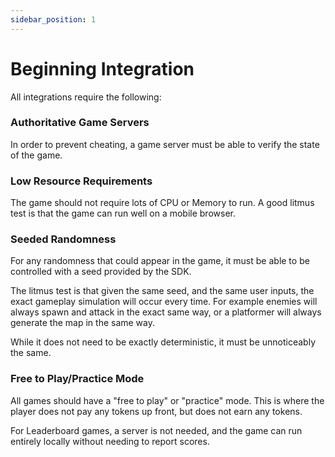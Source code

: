 ```yaml
---
sidebar_position: 1
---
```


# Beginning Integration

All integrations require the following:

### Authoritative Game Servers

In order to prevent cheating, a game server must be able to verify the state of the game.

### Low Resource Requirements

The game should not require lots of CPU or Memory to run. A good litmus test is that the game can run well on a mobile browser.

### Seeded Randomness

For any randomness that could appear in the game, it must be able to be controlled with a seed provided by the SDK.

The litmus test is that given the same seed, and the same user inputs, the exact gameplay simulation will occur every time. For example enemies will always spawn and attack in the exact same way, or a platformer will always generate the map in the same way.

While it does not need to be exactly deterministic, it must be unnoticeably the same.

### Free to Play/Practice Mode

All games should have a "free to play" or "practice" mode. This is where the player does not pay any tokens up front, but does not earn any tokens.

For Leaderboard games, a server is not needed, and the game can run entirely locally without needing to report scores.
